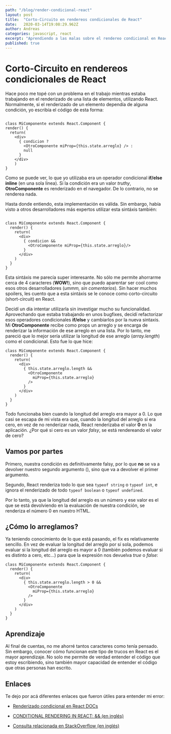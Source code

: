 ```yaml
---
path: "/blog/render-condicional-react"
layout: post
title:  "Corto-Circuito en rendereos condicionales de React"
date:   2020-03-14T19:08:29.962Z
author: Andreas
categories: javascript, react
excerpt: "Aprendiendo a las malas sobre el rendereo condicional en React..."
published: true
---
```


# Corto-Circuito en rendereos condicionales de React

Hace poco me topé con un problema en el trabajo mientras estaba trabajando en el renderizado de una lista de elementos, utilizando React. Normalmente, si el renderizado de un elemento dependía de alguna condición, yo escribía el código de esta forma:

```javascript{numberLines: true}

class MiComponente extends React.Component {
render() {
  return(
    <div>
      { condicion ?
        <OtroComponente miProp={this.state.arreglo} /> :
        null
      }
    </div>
	)
}

``` 

Como se puede ver, lo que yo utilizaba era un operador condicional **if/else inline** (en una sola linea). Si la condición era un valor *truthy*, **OtroComponente** es renderizado en el navegador. De lo contrario, no se renderea nada.

Hasta donde entiendo, esta implementación es válida. Sin embargo, había visto a otros desarrolladores más expertos utilizar esta sintáxis también:

```javascript{numberLines: true}

class MiComponente extends React.Component {
  render() {
    return(
      <div>
        { condicion &&
          <OtroComponente miProp={this.state.arreglo}/>
        }
      </div>
    )
  }
}
```

Esta sintáxis me parecía super interesante. No sólo me permite ahorrarme cerca de 4 caracteres (**WOW!**), sino que puedo aparentar ser cool como esos otros desarrolladores (*ummm, sin comentarios*). Sin hacer muchos spoilers, les cuento que a esta sintáxis se le conoce como corto-circuito (short-circuit) en React.

Decidí un día intentar utilizarla sin investigar mucho su funcionalidad. Aprovechando que estaba trabajando en unos bugfixes, decidí refactorizar esos operadores condicionales **if/else** y cambiarlos por la nueva sintaxis. Mi **OtroComponente** recibe como props un arreglo y se encarga de renderizar la información de ese arreglo en una lista. Por lo tanto, me pareció que lo mejor sería utilizar la longitud de ese arreglo (*array.length*) como el condicional. Esto fue lo que hice:

```javascript{numberLines: true}
class MiComponente extends React.Component {
  render() {
    return(
      <div>
        { this.state.arreglo.length &&
          <OtroComponente
            miProp={this.state.arreglo}
          />
        }
      </div>
    )
  }
}
```

Todo funcionaba bien cuando la longitud del arreglo era mayor a 0. Lo que casi se escapa de mi vista era que, cuando la longitud del arreglo sí era cero, en vez de no renderizar nada, React renderizaba el valor **0** en la aplicación. ¿Por qué si cero es un valor *falsy*, se está rendereando el valor de cero?

## Vamos por partes

Primero, nuestra condición es definitivamente falsy, por lo que **no** se va a devolver nuestro segundo argumento (<OtroComponente />), sino que va a devolver el primer argumento.

Segundo, React renderiza todo lo que sea `typeof string` o `typeof int`, e ignora el renderizado de todo `typeof boolean` o `typeof undefined`.

Por lo tanto, ya que la longitud del arreglo es un número y ese valor es el que se está devolviendo en la evaluación de nuestra condición, se renderiza el número 0 en nuestro HTML.

## ¿Cómo lo arreglamos?

Ya teniendo conocimiento de lo que está pasando, el fix es relativamente sencillo. En vez de evaluar la longitud del arreglo por sí sola, podemos evaluar si la longitud del arreglo es mayor a 0 (también podemos evaluar si es distinto a cero, etc...) para que la expresión nos devuelva *true* o *false*:

```javascript{numberLines: true}
class MiComponente extends React.Component {
  render() {
    return(
      <div>
        { this.state.arreglo.length > 0 &&
          <OtroComponente
            miProp={this.state.arreglo}
          />
        }
      </div>
    )
  }
}
```

## Aprendizaje

Al final de cuentas, no me ahorré tantos caracteres como tenía pensado. Sin embargo, conocer cómo funcionan este tipo de trucos en React es el mayor aprendizaje. No solo me permite de verdad entender el código que estoy escribiendo, sino también mayor capacidad de entender el código que otras personas han escrito.

##  Enlaces

Te dejo por acá diferentes enlaces que fueron útiles para entender mi error:

*  [Renderizado condicional en React DOCs](https://es.reactjs.org/docs/conditional-rendering.html)

*  [CONDITIONAL RENDERING IN REACT: && (en inglés)](https://www.robinwieruch.de/conditional-rendering-react#conditional-rendering-in-react-)

*  [Consulta relacionada en StackOverflow (en inglés)](https://stackoverflow.com/questions/53048037/react-showing-0-instead-of-nothing-with-short-circuit-conditional-component)
